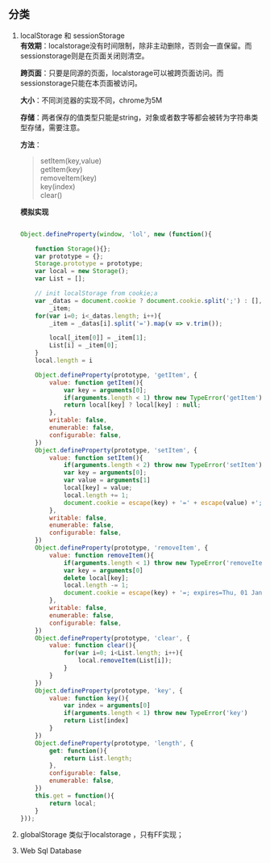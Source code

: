 ## 分类
1. localStorage 和 sessionStorage  
    **有效期**：localstorage没有时间限制，除非主动删除，否则会一直保留。而sessionstorage则是在页面关闭则清空。

    **跨页面**：只要是同源的页面，localstorage可以被跨页面访问。而sessionstorage只能在本页面被访问。

    **大小**：不同浏览器的实现不同，chrome为5M  

    **存储**：两者保存的值类型只能是string，对象或者数字等都会被转为字符串类型存储，需要注意。  

    **方法**：
    >setItem(key,value)  
    >getItem(key)  
    >removeItem(key)  
    >key(index)  
    >clear()  
    
    **模拟实现**
    ```js

    Object.defineProperty(window, 'lol', new (function(){

        function Storage(){};
        var prototype = {};
        Storage.prototype = prototype;
        var local = new Storage();
        var List = [];

        // init localStorage from cookie;a
        var _datas = document.cookie ? document.cookie.split(';') : [],
            _item;
        for(var i=0; i<_datas.length; i++){
            _item = _datas[i].split('=').map(v => v.trim());

            local[_item[0]] = _item[1];
            List[i] = _item[0];
        }
        local.length = i

        Object.defineProperty(prototype, 'getItem', {
            value: function getItem(){
                var key = arguments[0];
                if(arguments.length < 1) throw new TypeError('getItem')
                return local[key] ? local[key] : null;
            },
            writable: false,
            enumerable: false,
            configurable: false,
        })
        Object.defineProperty(prototype, 'setItem', {
            value: function setItem(){
                if(arguments.length < 2) throw new TypeError('setItem')
                var key = arguments[0];
                var value = arguments[1]
                local[key] = value;
                local.length += 1;
                document.cookie = escape(key) + '=' + escape(value) +'; expires=Tue, 19 Jan 2038 03:14:07 GMT; path=/'
            },
            writable: false,
            enumerable: false,
            configurable: false,
        })
        Object.defineProperty(prototype, 'removeItem', {
            value: function removeItem(){
                if(arguments.length < 1) throw new TypeError('removeItem')
                var key = arguments[0]
                delete local[key];
                local.length -= 1;
                document.cookie = escape(key) + '=; expires=Thu, 01 Jan 1970 00:00:00 GMT';
            },
            writable: false,
            enumerable: false,
            configurable: false,
        })
        Object.defineProperty(prototype, 'clear', {
            value: function clear(){
                for(var i=0; i<List.length; i++){
                    local.removeItem(List[i]);
                }
            }
        })
        Object.defineProperty(prototype, 'key', {
            value: function key(){
                var index = arguments[0]
                if(arguments.length < 1) throw new TypeError('key')
                return List[index]
            }
        })
        Object.defineProperty(prototype, 'length', {
            get: function(){
                return List.length;
            },
            configurable: false,
            enumerable: false,
        })
        this.get = function(){
            return local;
        }
    }));

    ```

2. globalStorage
    类似于localstorage ，只有FF实现；
    
3. Web Sql Database

